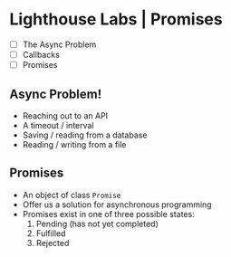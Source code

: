 # Lighthouse Labs | Promises

* [ ] The Async Problem
* [ ] Callbacks
* [ ] Promises

## Async Problem!

* Reaching out to an API
* A timeout / interval
* Saving / reading from a database
* Reading / writing from a file

## Promises

* An object of class `Promise`
* Offer us a solution for asynchronous programming
* Promises exist in one of three possible states:
    1. Pending (has not yet completed)
    2. Fulfilled
    3. Rejected
